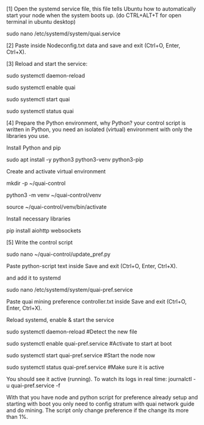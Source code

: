 [1] Open the systemd service file, this file tells Ubuntu how to automatically start your node when the system boots up.
(do CTRL+ALT+T for open terminal in ubuntu desktop)

sudo nano /etc/systemd/system/quai.service

[2] Paste inside Nodeconfig.txt data and save and exit (Ctrl+O, Enter, Ctrl+X).

[3] Reload and start the service:

sudo systemctl daemon-reload

sudo systemctl enable quai

sudo systemctl start  quai

sudo systemctl status quai

[4] Prepare the Python environment, why Python? your control script is written in Python, you need an isolated (virtual) environment with only the libraries you use.

Install Python and pip

sudo apt install -y python3 python3-venv python3-pip

Create and activate virtual environment

mkdir -p ~/quai-control

python3 -m venv ~/quai-control/venv

source ~/quai-control/venv/bin/activate

Install necessary libraries

pip install aiohttp websockets

[5] Write the control script

sudo nano ~/quai-control/update_pref.py

Paste python-script text inside
Save and exit (Ctrl+O, Enter, Ctrl+X).

and add it to systemd

sudo nano /etc/systemd/system/quai-pref.service

Paste quai mining preference controller.txt inside
Save and exit (Ctrl+O, Enter, Ctrl+X).

Reload systemd, enable & start the service

sudo systemctl daemon-reload                                              #Detect the new file

sudo systemctl enable quai-pref.service                                 #Activate to start at boot

sudo systemctl start  quai-pref.service                                   #Start the node now

sudo systemctl status quai-pref.service                                   #Make sure it is active

You should see it active (running). To watch its logs in real time:
journalctl -u quai-pref.service -f

With that you have node and python script for preference already setup and starting with boot you only need to config stratum with quai network guide and do mining.
The script only change preference if the change its more than 1%.
